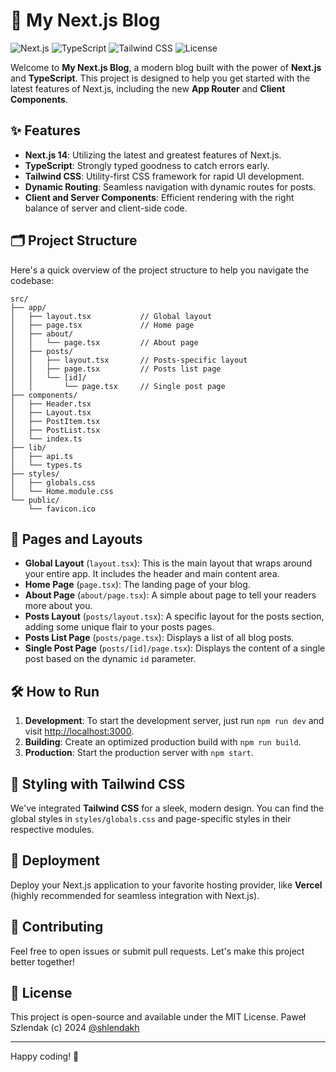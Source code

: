 # 🚀 My Next.js Blog

![Next.js](https://img.shields.io/badge/Next.js-14.2.4-blue.svg)
![TypeScript](https://img.shields.io/badge/TypeScript-4.9-blue.svg)
![Tailwind CSS](https://img.shields.io/badge/Tailwind%20CSS-3.0-blue.svg)
![License](https://img.shields.io/badge/license-MIT-green.svg)

Welcome to **My Next.js Blog**, a modern blog built with the power of **Next.js** and **TypeScript**. This project is designed to help you get started with the latest features of Next.js, including the new **App Router** and **Client Components**.

## ✨ Features

- **Next.js 14**: Utilizing the latest and greatest features of Next.js.
- **TypeScript**: Strongly typed goodness to catch errors early.
- **Tailwind CSS**: Utility-first CSS framework for rapid UI development.
- **Dynamic Routing**: Seamless navigation with dynamic routes for posts.
- **Client and Server Components**: Efficient rendering with the right balance of server and client-side code.

## 🗂 Project Structure

Here's a quick overview of the project structure to help you navigate the codebase:

```plaintext
src/
├── app/
│   ├── layout.tsx           // Global layout
│   ├── page.tsx             // Home page
│   ├── about/
│   │   └── page.tsx         // About page
│   ├── posts/
│   │   ├── layout.tsx       // Posts-specific layout
│   │   ├── page.tsx         // Posts list page
│   │   └── [id]/
│   │       └── page.tsx     // Single post page
├── components/
│   ├── Header.tsx
│   ├── Layout.tsx
│   ├── PostItem.tsx
│   ├── PostList.tsx
│   └── index.ts
├── lib/
│   ├── api.ts
│   └── types.ts
├── styles/
│   ├── globals.css
│   └── Home.module.css
└── public/
    └── favicon.ico
```

## 📄 Pages and Layouts

- **Global Layout** (`layout.tsx`): This is the main layout that wraps around your entire app. It includes the header and main content area.
- **Home Page** (`page.tsx`): The landing page of your blog.
- **About Page** (`about/page.tsx`): A simple about page to tell your readers more about you.
- **Posts Layout** (`posts/layout.tsx`): A specific layout for the posts section, adding some unique flair to your posts pages.
- **Posts List Page** (`posts/page.tsx`): Displays a list of all blog posts.
- **Single Post Page** (`posts/[id]/page.tsx`): Displays the content of a single post based on the dynamic `id` parameter.

## 🛠 How to Run

1. **Development**: To start the development server, just run `npm run dev` and visit [http://localhost:3000](http://localhost:3000).
2. **Building**: Create an optimized production build with `npm run build`.
3. **Production**: Start the production server with `npm start`.

## 🎨 Styling with Tailwind CSS

We've integrated **Tailwind CSS** for a sleek, modern design. You can find the global styles in `styles/globals.css` and page-specific styles in their respective modules.

## 🚀 Deployment

Deploy your Next.js application to your favorite hosting provider, like **Vercel** (highly recommended for seamless integration with Next.js).

## 🙌 Contributing

Feel free to open issues or submit pull requests. Let's make this project better together!

## 📄 License

This project is open-source and available under the MIT License.
Paweł Szlendak (c) 2024 [@shlendakh](https://github.com/shlendakh)

---

Happy coding! 🎉